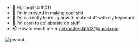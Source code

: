 - 👋 Hi, I’m @stath011
- 👀 I’m interested in making cool shit
- 🌱 I’m currently learning how to make stuff with my keyboard
- 💞️ I’m open to collaborate on stuff 
- 📫 How to reach me => alexanderstath13@gmail.com

<!---
stath011/stath011 is a ✨ special ✨ repository because its `README.md` (this file) appears on your GitHub profile.
You can click the Preview link to take a look at your changes.
--->

![peanut](https://media0.giphy.com/media/3oFzm3eo9OwE1ESHDO/giphy.gif)
